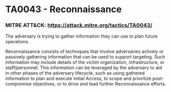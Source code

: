 # TA0043 - Reconnaissance 

### MITRE ATT&CK: https://attack.mitre.org/tactics/TA0043/

The adversary is trying to gather information they can use to plan future operations.

Reconnaissance consists of techniques that involve adversaries actively or passively gathering information that can be used to support targeting. Such information may include details of the victim organization, infrastructure, or staff/personnel. This information can be leveraged by the adversary to aid in other phases of the adversary lifecycle, such as using gathered information to plan and execute Initial Access, to scope and prioritize post-compromise objectives, or to drive and lead further Reconnaissance efforts.